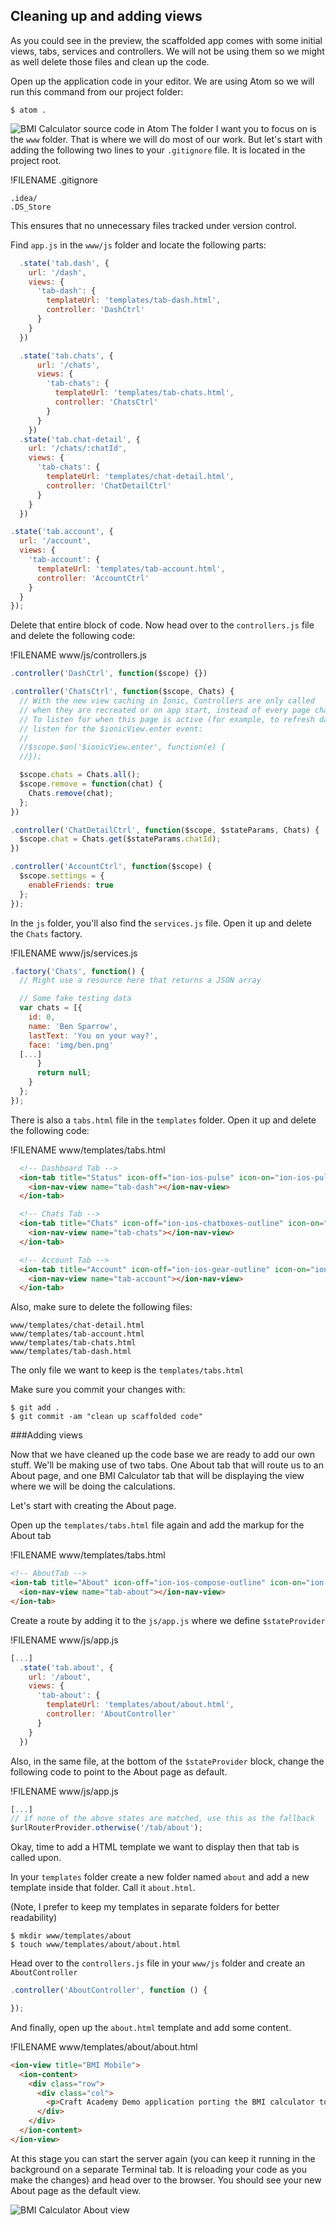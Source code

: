 ## Cleaning up and adding views
As you could see in the preview, the scaffolded app comes with some initial views, tabs, services and controllers. We will not be using them so we might as well delete those files and clean up the code. 

Open up the application code in your editor. We are using Atom so we will run this command from our project folder:
```
$ atom .
```
![BMI Calculator source code in Atom](images/bmi_calc_app_js.png)
The folder I want you to focus on is the `www` folder. That is where we will do most of our work. But let's start with adding the following two lines to your `.gitignore` file. It is located in the project root.

!FILENAME .gitignore
```
.idea/
.DS_Store
```

This ensures that no unnecessary files tracked under version control.

Find `app.js` in the `www/js` folder and locate the following parts:

```javascript:www/js/app.js
  .state('tab.dash', {
    url: '/dash',
    views: {
      'tab-dash': {
        templateUrl: 'templates/tab-dash.html',
        controller: 'DashCtrl'
      }
    }
  })

  .state('tab.chats', {
      url: '/chats',
      views: {
        'tab-chats': {
          templateUrl: 'templates/tab-chats.html',
          controller: 'ChatsCtrl'
        }
      }
    })
  .state('tab.chat-detail', {
    url: '/chats/:chatId',
    views: {
      'tab-chats': {
        templateUrl: 'templates/chat-detail.html',
        controller: 'ChatDetailCtrl'
      }
    }
  })

.state('tab.account', {
  url: '/account',
  views: {
    'tab-account': {
      templateUrl: 'templates/tab-account.html',
      controller: 'AccountCtrl'
    }
  }
});
 ```
 
Delete that entire block of code. Now head over to the `controllers.js` file and delete the following code: 

!FILENAME www/js/controllers.js
```javascript
.controller('DashCtrl', function($scope) {})

.controller('ChatsCtrl', function($scope, Chats) {
  // With the new view caching in Ionic, Controllers are only called
  // when they are recreated or on app start, instead of every page change.
  // To listen for when this page is active (for example, to refresh data),
  // listen for the $ionicView.enter event:
  //
  //$scope.$on('$ionicView.enter', function(e) {
  //});

  $scope.chats = Chats.all();
  $scope.remove = function(chat) {
    Chats.remove(chat);
  };
})

.controller('ChatDetailCtrl', function($scope, $stateParams, Chats) {
  $scope.chat = Chats.get($stateParams.chatId);
})

.controller('AccountCtrl', function($scope) {
  $scope.settings = {
    enableFriends: true
  };
});
```

In the `js` folder, you'll also find the `services.js` file. Open it up and delete the `Chats` factory.

!FILENAME www/js/services.js
```javascript
.factory('Chats', function() {
  // Might use a resource here that returns a JSON array

  // Some fake testing data
  var chats = [{
    id: 0,
    name: 'Ben Sparrow',
    lastText: 'You on your way?',
    face: 'img/ben.png'
  [...]
      }
      return null;
    }
  };
});
```

There is also a `tabs.html` file in the `templates` folder. Open it up and delete the following code:

!FILENAME www/templates/tabs.html
```html
  <!-- Dashboard Tab -->
  <ion-tab title="Status" icon-off="ion-ios-pulse" icon-on="ion-ios-pulse-strong" href="#/tab/dash">
    <ion-nav-view name="tab-dash"></ion-nav-view>
  </ion-tab>

  <!-- Chats Tab -->
  <ion-tab title="Chats" icon-off="ion-ios-chatboxes-outline" icon-on="ion-ios-chatboxes" href="#/tab/chats">
    <ion-nav-view name="tab-chats"></ion-nav-view>
  </ion-tab>

  <!-- Account Tab -->
  <ion-tab title="Account" icon-off="ion-ios-gear-outline" icon-on="ion-ios-gear" href="#/tab/account">
    <ion-nav-view name="tab-account"></ion-nav-view>
  </ion-tab>
```

Also, make sure to delete the following files:
```
www/templates/chat-detail.html
www/templates/tab-account.html
www/templates/tab-chats.html
www/templates/tab-dash.html
```
The only file we want to keep is the `templates/tabs.html` 

Make sure you commit your changes with:

```
$ git add . 
$ git commit -am "clean up scaffolded code"
```

###Adding views

Now that we have cleaned up the code base we are ready to add our own stuff. We'll be making use of two tabs. One About tab that will route us to an About page, and one BMI Calculator tab that will be displaying the view where we will be doing the calculations. 

Let's start with creating the About page.

Open up the `templates/tabs.html` file again and add the markup for the About tab

!FILENAME www/templates/tabs.html
```html
<!-- AboutTab -->
<ion-tab title="About" icon-off="ion-ios-compose-outline" icon-on="ion-ios-compose" href="#/tab/about">
  <ion-nav-view name="tab-about"></ion-nav-view>
</ion-tab>
```

Create a route by adding it to the `js/app.js` where we define `$stateProvider` 

!FILENAME www/js/app.js
```javascript
[...]
  .state('tab.about', {
    url: '/about',
    views: {
      'tab-about': {
        templateUrl: 'templates/about/about.html',
        controller: 'AboutController'
      }
    }
  })
```

Also, in the same file, at the bottom of the `$stateProvider` block, change the following code to point to the About page as default. 

!FILENAME www/js/app.js
```javascript
[...]
// if none of the above states are matched, use this as the fallback
$urlRouterProvider.otherwise('/tab/about');
```

Okay, time to add a HTML template we want to display then that tab is called upon. 

In your `templates` folder create a new folder named `about` and add a new template inside that folder. Call it `about.html`.

(Note, I prefer to keep my templates in separate folders for better readability)

```
$ mkdir www/templates/about
$ touch www/templates/about/about.html
```

Head over to the `controllers.js` file in your `www/js` folder and create an `AboutController`

```javascript
.controller('AboutController', function () {

});
```

And finally, open up the `about.html` template and add some content.

!FILENAME www/templates/about/about.html
```html
<ion-view title="BMI Mobile">
  <ion-content>
    <div class="row">
      <div class="col">
        <p>Craft Academy Demo application porting the BMI calculator to Ionic.</p>
      </div>
    </div>
  </ion-content>
</ion-view>
```
At this stage you can start the server again (you can keep it running in the background on a separate Terminal tab. It is reloading your code as you make the changes) and head over to the browser. You should see your new About page as the default view. 

![BMI Calculator About view](images/bmi_calc_initial_about_view.png)